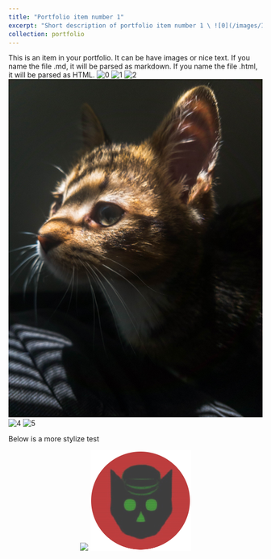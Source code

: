 ```yaml
---
title: "Portfolio item number 1"
excerpt: "Short description of portfolio item number 1 \ ![0](/images/Image-000.jpg)"
collection: portfolio
---
```


This is an item in your portfolio. It can be have images or nice text. If you name the file .md, it will be parsed as markdown. If you name the file .html, it will be parsed as HTML. 
![0](/images/Image-000.jpg)
![1](/images/Image-001.jpg)
![2](/images/Image-002.png)
![3](/images/Image-003.jpg)
![4](/images/Image-004.png)
![5](/images/Image-005.jpg)

Below is a more stylize test
<p align="center" style="position: relative;">
  <img src="/images/Image-001.jpg" height="150">
  <img src="/images/profile.png" style="top: 64px;left: 64px;">
</p>
